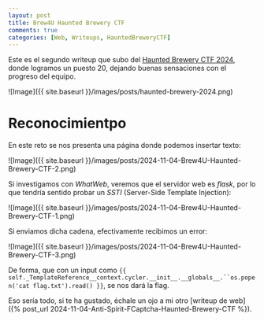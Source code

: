 ```yaml
---
layout: post
title: Brew4U Haunted Brewery CTF
comments: true
categories: [Web, Writeups, HauntedBreweryCTF]
---
```


Este es el segundo writeup que subo del [Haunted Brewery CTF 2024](https://ctftime.org/ctf/1191/), donde logramos un puesto 20, dejando buenas sensaciones con el progreso del equipo.

![Image]({{ site.baseurl }}/images/posts/haunted-brewery-2024.png)

# Reconocimientpo

En este reto se nos presenta una página donde podemos insertar texto:

![Image]({{ site.baseurl }}/images/posts/2024-11-04-Brew4U-Haunted-Brewery-CTF-2.png)

Si investigamos con *WhatWeb*, veremos que el servidor web es *flask*, por lo que tendría sentido probar un *SSTI* (Server-Side Template Injection):

![Image]({{ site.baseurl }}/images/posts/2024-11-04-Brew4U-Haunted-Brewery-CTF-1.png)

Si enviamos dicha cadena, efectivamente recibimos un error:

![Image]({{ site.baseurl }}/images/posts/2024-11-04-Brew4U-Haunted-Brewery-CTF-3.png)

De forma, que con un input como `{{ self._TemplateReference__context.cycler.__init__.__globals__.``os.popen('cat flag.txt').read() }}`, se nos dará la flag.

Eso sería todo, si te ha gustado, échale un ojo a mi otro [writeup de web]({% post_url 2024-11-04-Anti-Spirit-FCaptcha-Haunted-Brewery-CTF %}).